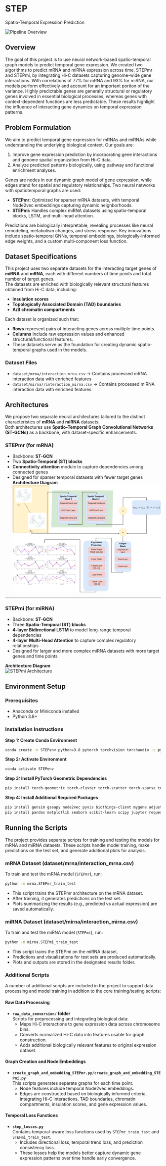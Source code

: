 # STEP
Spatio-Temporal Expression Prediction

![Pipeline Overview](images/pipeline_overview_STEPmi_STEPmr.png)

## Overview
The goal of this project is to use neural network-based spatio-temporal graph models to predict temporal gene expression. We created two algorithms to predict mRNA and miRNA expression across time, STEPmr and STEPmi, by integrating Hi-C datasets capturing genome-wide gene interactions. With correlations of 77% for mRNA and 93% for miRNA, our models perform effectively and account for an important portion of the variance. Highly predictable genes are generally structural or regulatory genes involved in essential biological processes, whereas genes with context-dependent functions are less predictable. These results highlight the influence of interacting gene dynamics on temporal expression patterns.

## Problem Formulation
We aim to predict temporal gene expression for mRNAs and miRNAs while understanding the underlying biological context. Our goals are:
1. Improve gene expression prediction by incorporating gene interactions and genome spatial organization from Hi-C data.
2. Analyze predicted patterns biologically, using pathway and functional enrichment analyses.

Genes are nodes in our dynamic graph model of gene expression, while edges stand for spatial and regulatory relationships. Two neural networks with spatiotemporal graphs are used:
- **STEPmr:** Optimized for sparser mRNA datasets, with temporal Node2vec embeddings capturing dynamic neighborhoods.  
- **STEPmi:** Handles complex miRNA datasets using spatio-temporal blocks, LSTM, and multi-head attention.  

Predictions are biologically interpretable, revealing processes like neural remodeling, metabolism changes, and stress response. Key innovations include spatio-temporal GNNs, temporal embeddings, biologically-informed edge weights, and a custom multi-component loss function.

## Dataset Specifications
This project uses two separate datasets for the interacting target genes of **miRNA** and **mRNA**, each with different numbers of time points and total number of target genes.  
The datasets are enriched with biologically relevant structural features obtained from Hi-C data, including:
- **Insulation scores**  
- **Topologically Associated Domain (TAD) boundaries**  
- **A/B chromatin compartments**

Each dataset is organized such that:

- **Rows** represent pairs of interacting genes across multiple time points.  
- **Columns** include raw expression values and enhanced structural/functional features.  
- These datasets serve as the foundation for creating dynamic spatio-temporal graphs used in the models.

### Dataset Files

- `dataset/mrna/interaction_mrna.csv` → Contains processed mRNA interaction data with enriched features  
- `dataset/mirna//interaction_mirna.csv` → Contains processed miRNA interaction data with enriched features

## Architectures
We propose two separate neural architectures tailored to the distinct characteristics of **mRNA** and **miRNA** datasets.  
Both architectures use **Spatio-Temporal Graph Convolutional Networks (ST-GCNs)** as a backbone, with dataset-specific enhancements.

### STEPmr (for mRNA)

- Backbone: **ST-GCN**  
- Two **Spatio-Temporal (ST) blocks**  
- **Connectivity attention** module to capture dependencies among connected genes  
- Designed for sparser temporal datasets with fewer target genes
**Architecture Diagram**  
![STEPmr Architecture](images/mrna_architecture_new.png)

---  

### STEPmi (for miRNA)

- Backbone: **ST-GCN**  
- Three **Spatio-Temporal (ST) blocks**  
- **4-layer Bidirectional LSTM** to model long-range temporal dependencies  
- **4-layer Multi-Head Attention** to capture complex regulatory relationships  
- Designed for larger and more complex miRNA datasets with more target genes and time points  

**Architecture Diagram**  
![STEPmi Architecture](images/mirna_architecture_new.png)

## Environment Setup

### Prerequisites
- Anaconda or Miniconda installed
- Python 3.8+

### Installation Instructions
**Step 1: Create Conda Environment**
```bash
conda create -n STEPenv python=3.8 pytorch torchvision torchaudio -c pytorch -c conda-forge
```

**Step 2: Activate Environment**
```bash
conda activate STEPenv
```

**Step 3: Install PyTorch Geometric Dependencies**
```bash
pip install torch-geometric torch-cluster torch-scatter torch-sparse torch-spline-conv
```

**Step 4: Install Additional Required Packages**
```bash
pip install gensim gseapy node2vec pyvis biothings-client mygene adjustText openpyxl
pip install pandas matplotlib seaborn scikit-learn scipy jupyter requests pyyaml tqdm
```

## Running the Scripts
The project provides separate scripts for training and testing the models for mRNA and miRNA datasets. These scripts handle model training, make predictions on the test set, and generate additional plots for analysis.

### mRNA Dataset (dataset/mrna/interaction_mrna.csv)

To train and test the mRNA model (`STEPmr`), run:

```bash
python -m mrna.STEPmr_train_test
```

- This script trains the STEPmr architecture on the mRNA dataset.
- After training, it generates predictions on the test set.
- Plots summarizing the results (e.g., predicted vs actual expression) are saved automatically.

### miRNA Dataset (dataset/mirna/interaction_mirna.csv)

To train and test the miRNA model (`STEPmi`), run:

```bash
python -m mirna.STEPmi_train_test
```
- This script trains the STEPmi on the miRNA dataset.
- Predictions and visualizations for test sets are produced automatically.
- Plots and outputs are stored in the designated results folder.

### Additional Scripts
A number of additional scripts are included in the project to support data processing and model training in addition to the core training/testing scripts:

#### Raw Data Processing

- **`raw_data_conversion/` folder**  
  Scripts for preprocessing and integrating biological data:
  - Maps Hi-C interactions to gene expression data across chromosome bins. 
  - Converts normalized Hi-C data into features usable for graph construction.   
  - Adds additional biologically relevant features to original expression dataset.

#### Graph Creation and Node Embeddings

- **`create_graph_and_embedding_STEPmr.py/create_graph_and_embedding_STEPmi.py`**  
  This scripts generates separate graphs for each time point.  
  - Node features include temporal Node2vec embeddings.  
  - Edges are constructed based on biologically informed criteria, integrating Hi-C interactions, TAD boundaries, chromatin compartments, insulation scores, and gene expression values.

#### Temporal Loss Functions

- **`step_losses.py`**  
  Contains temporal-aware loss functions used by `STEPmr_train_test` and `STEPmi_train_test`.  
  - Includes directional loss, temporal trend loss, and prediction consistency loss.  
  - These losses help the models better capture dynamic gene expression patterns over time handle early convergence.



